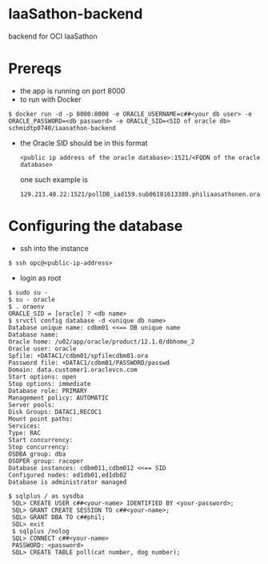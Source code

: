 # IaaSathon-backend
backend for OCI IaaSathon

# Prereqs
- the app is running on port 8000
- to run with Docker
```
$ docker run -d -p 8000:8000 -e ORACLE_USERNAME=c##<your db user> -e ORACLE_PASSWORD=<db password> -e ORACLE_SID=<SID of oracle db> schmidtp0740/iaasathon-backend
```
- the Oracle SID should be in this format
    ```
    <public ip address of the oracle database>:1521/<FQDN of the oracle database>
    ```
    one such example is
    ```
    129.213.40.22:1521/pollDB_iad159.sub06181613380.philiaasathonen.oraclevcn.com
    ```
# Configuring the database
- ssh into the instance
```
$ ssh opc@<public-ip-address>
```
- login as root
```
$ sudo su -
$ su - oracle
$ . oraenv
ORACLE_SID = [oracle] ? <db name>
$ srvctl config database -d <unique db name>
Database unique name: cdbm01 <<== DB unique name
Database name:
Oracle home: /u02/app/oracle/product/12.1.0/dbhome_2
Oracle user: oracle
Spfile: +DATAC1/cdbm01/spfilecdbm01.ora
Password file: +DATAC1/cdbm01/PASSWORD/passwd
Domain: data.customer1.oraclevcn.com
Start options: open
Stop options: immediate
Database role: PRIMARY
Management policy: AUTOMATIC
Server pools:
Disk Groups: DATAC1,RECOC1
Mount point paths:
Services:
Type: RAC
Start concurrency:
Stop concurrency:
OSDBA group: dba
OSOPER group: racoper
Database instances: cdbm011,cdbm012 <<== SID
Configured nodes: ed1db01,ed1db02
Database is administrator managed

$ sqlplus / as sysdba
 SQL> CREATE USER c##<your-name> IDENTIFIED BY <your-password>;
 SQL> GRANT CREATE SESSION TO c##<your-name>;
 SQL> GRANT DBA TO c##phil;
 SQL> exit
 $ sqlplus /nolog
 SQL> CONNECT c##<your-name>
 PASSWORD: <password>
 SQL> CREATE TABLE poll(cat number, dog number);
 ```

